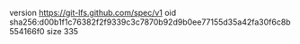 version https://git-lfs.github.com/spec/v1
oid sha256:d00b1f1c76382f2f9339c3c7870b92d9b0ee77155d35a42fa30f6c8b554166f0
size 335
